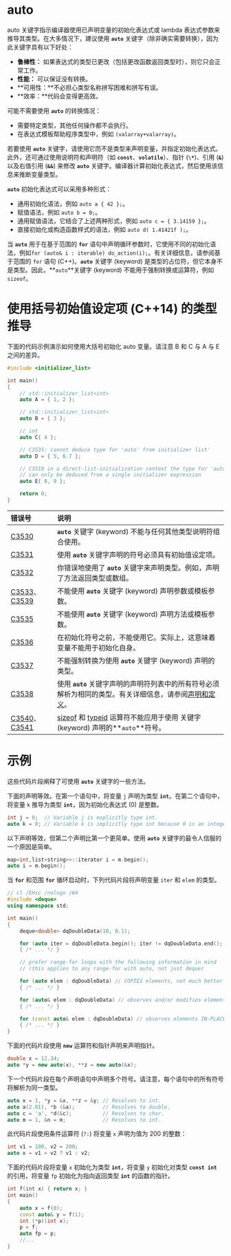 # auto

auto 关键字指示编译器使用已声明变量的初始化表达式或 lambda 表达式参数来推导其类型。在大多情况下，建议使用 **`auto`** 关键字（除非确实需要转换），因为此关键字具有以下好处：

- **鲁棒性：** 如果表达式的类型已更改（包括更改函数返回类型时），则它只会正常工作。
- **性能：** 可以保证没有转换。
- **可用性：**不必担心类型名称拼写困难和拼写有误。
- **效率：**代码会变得更高效。

可能不需要使用 **`auto`** 的转换情况：

- 需要特定类型，其他任何操作都不会执行。
- 在表达式模板帮助程序类型中，例如 `(valarray+valarray)`。

若要使用 **`auto`** 关键字，请使用它而不是类型来声明变量，并指定初始化表达式。此外，还可通过使用说明符和声明符（如 **`const`**、**`volatile`**）、指针 (**`\*`**)、引用 (**`&`**) 以及右值引用 (**`&&`**) 来修改 **`auto`** 关键字。编译器计算初始化表达式，然后使用该信息来推断变量类型。

**`auto`** 初始化表达式可以采用多种形式：

- 通用初始化语法，例如 `auto a { 42 };`。
- 赋值语法，例如 `auto b = 0;`。
- 通用赋值语法，它结合了上述两种形式，例如 `auto c = { 3.14159 };`。
- 直接初始化或构造函数样式的语法，例如 `auto d( 1.41421f );`。

当 **`auto`** 用于在基于范围的 **`for`** 语句中声明循环参数时，它使用不同的初始化语法，例如`for (auto& i : iterable) do_action(i);`。有关详细信息，请参阅基于范围的 `for` 语句 (C++)。**`auto`** 关键字 (keyword) 是类型的占位符，但它本身不是类型。因此，**`auto`**关键字 (keyword) 不能用于强制转换或运算符，例如 `sizeof`。

# 使用括号初始值设定项 (C++14) 的类型推导

下面的代码示例演示如何使用大括号初始化 auto 变量。请注意 B 和 C 与 A 与 E 之间的差异。

```cpp
#include <initializer_list>

int main()
{
    // std::initializer_list<int>
    auto A = { 1, 2 };

    // std::initializer_list<int>
    auto B = { 3 };

    // int
    auto C{ 4 };

    // C3535: cannot deduce type for 'auto' from initializer list'
    auto D = { 5, 6.7 };

    // C3518 in a direct-list-initialization context the type for 'auto'
    // can only be deduced from a single initializer expression
    auto E{ 8, 9 };

    return 0;
}
```

| 错误号                                                                                                                                                                                                                                 | 说明                                                                                                                                                                                                                                                       |
| :------------------------------------------------------------------------------------------------------------------------------------------------------------------------------------------------------------------------------------- | :--------------------------------------------------------------------------------------------------------------------------------------------------------------------------------------------------------------------------------------------------------- |
| [C3530](https://learn.microsoft.com/zh-cn/cpp/error-messages/compiler-errors-2/compiler-error-c3530?view=msvc-170)                                                                                                                     | **`auto`** 关键字 (keyword) 不能与任何其他类型说明符组合使用。                                                                                                                                                                                             |
| [C3531](https://learn.microsoft.com/zh-cn/cpp/error-messages/compiler-errors-2/compiler-error-c3531?view=msvc-170)                                                                                                                     | 使用 **`auto`** 关键字声明的符号必须具有初始值设定项。                                                                                                                                                                                                     |
| [C3532](https://learn.microsoft.com/zh-cn/cpp/error-messages/compiler-errors-2/compiler-error-c3532?view=msvc-170)                                                                                                                     | 你错误地使用了 **`auto`** 关键字来声明类型。例如，声明了方法返回类型或数组。                                                                                                                                                                               |
| [C3533](https://learn.microsoft.com/zh-cn/cpp/error-messages/compiler-errors-2/compiler-error-c3533?view=msvc-170)、[C3539](https://learn.microsoft.com/zh-cn/cpp/error-messages/compiler-errors-2/compiler-error-c3539?view=msvc-170) | 不能使用 **`auto`** 关键字 (keyword) 声明参数或模板参数。                                                                                                                                                                                                  |
| [C3535](https://learn.microsoft.com/zh-cn/cpp/error-messages/compiler-errors-2/compiler-error-c3535?view=msvc-170)                                                                                                                     | 不能使用 **`auto`** 关键字 (keyword) 声明方法或模板参数。                                                                                                                                                                                                  |
| [C3536](https://learn.microsoft.com/zh-cn/cpp/error-messages/compiler-errors-2/compiler-error-c3536?view=msvc-170)                                                                                                                     | 在初始化符号之前，不能使用它。实际上，这意味着变量不能用于初始化自身。                                                                                                                                                                                     |
| [C3537](https://learn.microsoft.com/zh-cn/cpp/error-messages/compiler-errors-2/compiler-error-c3537?view=msvc-170)                                                                                                                     | 不能强制转换为使用 **`auto`** 关键字 (keyword) 声明的类型。                                                                                                                                                                                                |
| [C3538](https://learn.microsoft.com/zh-cn/cpp/error-messages/compiler-errors-2/compiler-error-c3538?view=msvc-170)                                                                                                                     | 使用 **`auto`** 关键字声明的声明符列表中的所有符号必须解析为相同的类型。有关详细信息，请参阅[声明和定义](https://learn.microsoft.com/zh-cn/cpp/cpp/declarations-and-definitions-cpp?view=msvc-170)。                                                       |
| [C3540](https://learn.microsoft.com/zh-cn/cpp/error-messages/compiler-errors-2/compiler-error-c3540?view=msvc-170)、[C3541](https://learn.microsoft.com/zh-cn/cpp/error-messages/compiler-errors-2/compiler-error-c3541?view=msvc-170) | [sizeof](https://learn.microsoft.com/zh-cn/cpp/cpp/sizeof-operator?view=msvc-170) 和 [typeid](https://learn.microsoft.com/zh-cn/cpp/extensions/typeid-cpp-component-extensions?view=msvc-170) 运算符不能应用于使用 关键字 (keyword) 声明的**`auto`**符号。 |

# 示例

这些代码片段阐释了可使用 **`auto`** 关键字的一些方法。

下面的声明等效。在第一个语句中，将变量 `j` 声明为类型 **`int`**。在第二个语句中，将变量 `k` 推导为类型 **`int`**，因为初始化表达式 (0) 是整数。

```cpp
int j = 0;  // Variable j is explicitly type int.
auto k = 0; // Variable k is implicitly type int because 0 is an integer.
```

以下声明等效，但第二个声明比第一个更简单。使用 **`auto`** 关键字的最令人信服的一个原因是简单。

```cpp
map<int,list<string>>::iterator i = m.begin();
auto i = m.begin();
```

当 **`for`** 和范围 **`for`** 循环启动时，下列代码片段将声明变量 `iter` 和 `elem` 的类型。

```cpp
// cl /EHsc /nologo /W4
#include <deque>
using namespace std;

int main()
{
    deque<double> dqDoubleData(10, 0.1);

    for (auto iter = dqDoubleData.begin(); iter != dqDoubleData.end(); ++iter)
    { /* ... */ }

    // prefer range-for loops with the following information in mind
    // (this applies to any range-for with auto, not just deque)

    for (auto elem : dqDoubleData) // COPIES elements, not much better than the previous examples
    { /* ... */ }

    for (auto& elem : dqDoubleData) // observes and/or modifies elements IN-PLACE
    { /* ... */ }

    for (const auto& elem : dqDoubleData) // observes elements IN-PLACE
    { /* ... */ }
}
```

下面的代码片段使用 **`new`** 运算符和指针声明来声明指针。

```cpp
double x = 12.34;
auto *y = new auto(x), **z = new auto(&x);
```

下一个代码片段在每个声明语句中声明多个符号。请注意，每个语句中的所有符号将解析为同一类型。

```cpp
auto x = 1, *y = &x, **z = &y; // Resolves to int.
auto a(2.01), *b (&a);         // Resolves to double.
auto c = 'a', *d(&c);          // Resolves to char.
auto m = 1, &n = m;            // Resolves to int.
```

此代码片段使用条件运算符 (`?:`) 将变量 `x` 声明为值为 200 的整数：

```cpp
int v1 = 100, v2 = 200;
auto x = v1 > v2 ? v1 : v2;
```

下面的代码片段将变量 `x` 初始化为类型 **`int`**，将变量 `y` 初始化对类型 **`const int`** 的引用，将变量 `fp` 初始化为指向返回类型 **`int`** 的函数的指针。

```cpp
int f(int x) { return x; }
int main()
{
    auto x = f(0);
    const auto& y = f(1);
    int (*p)(int x);
    p = f;
    auto fp = p;
    //...
}
```
